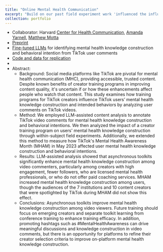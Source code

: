 ```yaml
---
title: "Online Mental Health Communication"
excerpt: "Build on our past field experiment work 'influenced the influencers' that found content creator training promote evidence-based mental health communication online. Now, we find that exposure to that content improves mental health discourse for TikTok users."
collection: portfolio
---
```


- Collaborator: Harvard [Center for Health Communication](https://www.hsph.harvard.edu/chc/), [Amanda Yarnell](https://www.hsph.harvard.edu/chc/people/amanda-yarnell/), [Matthew Motta](https://www.bu.edu/sph/profile/matthew-motta/) 
- [Preprint](https://osf.io/preprints/socarxiv/p65nv)
- [Fine-tuned LLMs](https://huggingface.co/chc-harvard) for identifying mental health knowledge construction and behavioral intention from TikTok user comments
- [Code and data for replication](https://osf.io/vbkh8/)
- 
- Abstract: 
  - Background: Social media platforms like TikTok are pivotal for mental health communication (MHC), providing accessible, trusted content. Despite known benefits of creator training programs in improving content quality, it's uncertain if or how these enhancements affect people who watch that content. This study examines how training programs for TikTok creators influence TikTok users’ mental health knowledge construction and intended behaviors by analyzing user comments on TikTok videos.
  - Method: We employed LLM-assisted content analysis to annotate TikTok video comments for mental health knowledge construction and behavioral intentions. We then analyzed the impact of a creator training program on users' mental health knowledge construction through within-subject field experiments. Additionally, we extended this method to measure how TikTok's Mental Health Awareness Month (MHAM) in May 2023 affected user mental health knowledge construction and behavioral intentions.
  - Results: LLM-assisted analysis showed that asynchronous toolkits significantly enhance mental health knowledge construction among video commenters, particularly among creators with high engagement, fewer followers, who are licensed mental health professionals, or  who do not offer paid coaching services. MHAM increased mental health knowledge construction among users, though the audiences of the 7 institutions and 10 content creators that were spotlighted by TikTok during MHAM did not show this effect.
  - Conclusions: Asynchronous toolkits improve mental health knowledge construction among video viewers. Future training should focus on emerging creators and separate toolkit learning from conference training to enhance training efficacy. In addition, promoting hashtags such as #MentalHealthAwareness can drive meaningful discussions and knowledge construction in video comments, but there is an opportunity for platforms to refine their creator selection criteria to improve on-platform mental health knowledge construction.
